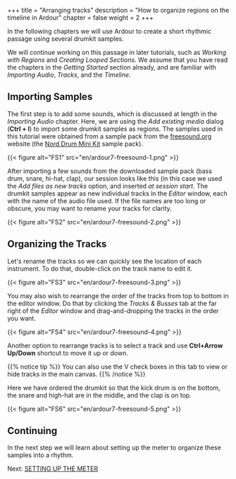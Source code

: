 +++
title = "Arranging tracks"
description = "How to organize regions on the timeline in Ardour"
chapter = false
weight = 2
+++

In the following chapters we will use Ardour to create a short rhythmic passage
using several drumkit samples.

We will continue working on this passage in later tutorials, such as _Working
with Regions_ and _Creating Looped Sections_. We assume that you have read
the chapters in the _Getting Started_ section already, and are familiar with
_Importing Audio_, _Tracks_, and the _Timeline_.

## Importing Samples

The first step is to add some sounds, which is discussed at length in the
_Importing Audio_ chapter. Here, we are using the _Add existing media_
dialog (**Ctrl + I**) to import some drumkit samples as regions. The samples
used in this tutorial were obtained from a sample pack from the
[freesound.org](http://www.freesound.org/) website (the
[Nord Drum Mini Kit](https://freesound.org/people/menegass/packs/10430/) sample
pack).

{{< figure alt="FS1" src="en/ardour7-freesound-1.png" >}}

After importing a few sounds from the downloaded sample pack (bass drum, snare,
hi-hat, clap), our session looks like this (in this case we used the _Add files
as new tracks_ option, and inserted _at session start_. The drumkit samples
appear as new individual tracks in the _Editor_ window, each with the name of the
audio file used. If the file names are too long or obscure, you may want to
rename your tracks for clarity.

{{< figure alt="FS2" src="en/ardour7-freesound-2.png" >}}

## Organizing the Tracks

Let's rename the tracks so we can quickly see the location of each instrument.
To do that, double-click on the track name to edit it.

{{< figure alt="FS3" src="en/ardour7-freesound-3.png" >}}

You may also wish to rearrange the order of the tracks from top to bottom in the
editor window. Do that by clicking the _Tracks & Busses_ tab at the far right
of the _Editor_ window and drag-and-dropping the tracks in the order you want.

{{< figure alt="FS4" src="en/ardour7-freesound-4.png" >}}

Another option to rearrange tracks is to select a track and use **Ctrl+Arrow
Up/Down** shortcut to move it up or down.

{{% notice tip %}}
You can also use the V check boxes in this tab to view or hide
tracks in the main canvas.
{{% /notice %}}

Here we have ordered the drumkit so that the kick drum is on the bottom, the
snare and high-hat are in the middle, and the clap is on top.  

{{< figure alt="FS6" src="en/ardour7-freesound-5.png" >}}

## Continuing

In the next step we will learn about setting up the meter to organize these
samples into a rhythm.

Next: [SETTING UP THE METER](../setting-up-the-meter)

